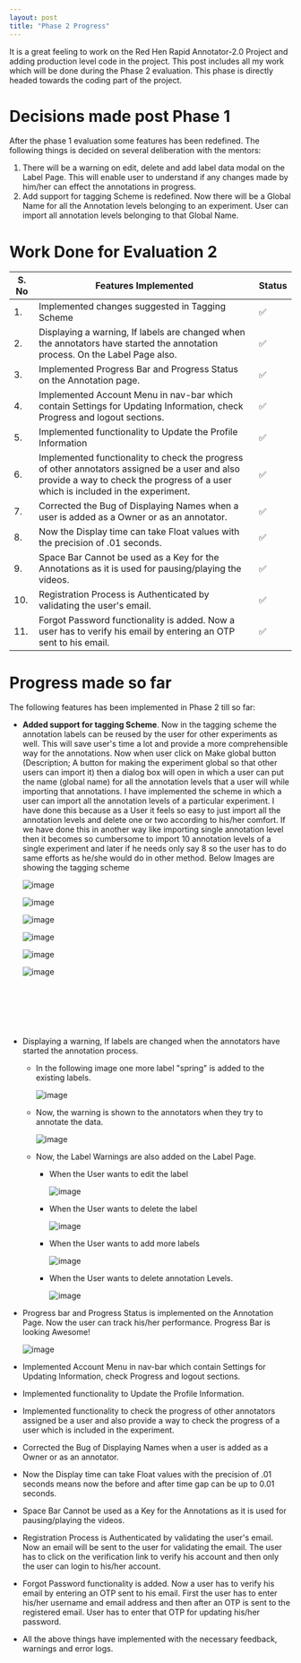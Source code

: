 ```yaml
---
layout: post
title: "Phase 2 Progress"
---
```


It is a great feeling to work on the Red Hen Rapid Annotator-2.0 Project and adding production level code in the project. This post includes all my work which will be done during the Phase 2 evaluation. This phase is directly headed towards the coding part of the project.

# [](#header-1)Decisions made post Phase 1

After the phase 1 evaluation some features has been redefined. The following things is decided on several deliberation with the mentors:
1. There will be a warning on edit, delete and add label data modal on the Label Page. This will enable user to understand if any changes made by him/her can effect the annotations in progress.
2. Add support for tagging Scheme is redefined.  Now there will be a Global Name for all the Annotation levels belonging to an experiment. User can import all annotation levels belonging to that Global Name. 

# [](#header-2) Work Done for Evaluation 2

| S. No | Features Implemented | Status  |
|---|-----|-----|
| 1. |Implemented changes suggested in Tagging Scheme|   ✅ |
| 2.|Displaying a warning, If labels are changed when the annotators have started the annotation process. On the Label Page also.|   ✅ |
| 3.| Implemented Progress Bar and Progress Status on the Annotation page. | ✅ |
| 4. | Implemented Account Menu in nav-bar which contain Settings for Updating Information, check Progress and logout sections. | ✅ |
| 5. | Implemented functionality to Update the Profile Information | ✅ |
| 6. | Implemented functionality to check the progress of other annotators assigned be a user and also provide a way to check the progress of a user which is included in the experiment. | ✅ |
| 7. | Corrected the Bug of Displaying Names when a user is added as a Owner or as an annotator. | ✅ |
| 8. | Now the Display time can take Float values with the precision of .01 seconds. | ✅ |
| 9. | Space Bar Cannot be used as a Key for the Annotations as it is used for pausing/playing the videos. | ✅ |
| 10. | Registration Process is Authenticated by validating the user's email. | ✅ |
| 11. | Forgot Password functionality is added. Now a user has to verify his email by entering an OTP sent to his email. | ✅ |

# [](#header-3) Progress made so far

The following features has been implemented in Phase 2 till so far:

* **Added support for tagging Scheme**. Now in the tagging scheme the annotation labels can be reused by the user for other experiments as well. This will save user's time a lot and provide a more comprehensible way for the annotations. Now when user click on Make global button (Description; A button for making the experiment global so that other users can import it) then a dialog box will open in which a user can put the name (global name) for all the annotation levels that a user will while importing that annotations. I have implemented the scheme in which a user can import all the annotation levels of a particular experiment. I have done this because as a User it feels so easy to just import all the annotation levels and delete one or two according to his/her comfort. If we have done this in another way like importing single annotation level then it becomes so cumbersome to import 10 annotation levels of a single experiment and later if he needs only say 8 so the user has to do same efforts as he/she would do in other method. Below Images are showing the tagging scheme
  

    ![image](https://github.com/gulshan-mittal/GSoC19-Blog/blob/master/assets/images/tag11.png?raw=true)


    ![image](https://github.com/gulshan-mittal/GSoC19-Blog/blob/master/assets/images/tag6.png?raw=true)
    
    ![image](https://github.com/gulshan-mittal/GSoC19-Blog/blob/master/assets/images/tag7.png?raw=true)
    
    ![image](https://github.com/gulshan-mittal/GSoC19-Blog/blob/master/assets/images/tag8.png?raw=true)


    ![image](https://github.com/gulshan-mittal/GSoC19-Blog/blob/master/assets/images/tag9.png?raw=true)
    
    ![image](https://github.com/gulshan-mittal/GSoC19-Blog/blob/master/assets/images/tag10.png?raw=true)


​    

​    

​    

* Displaying a warning, If labels are changed when the annotators have started the annotation process.

    * In the following image one more label "spring" is added to the existing labels.

        ![image](https://github.com/gulshan-mittal/GSoC19-Blog/blob/master/assets/images/changed_lables.png?raw=true)

    * Now, the warning is shown to the annotators when they try to annotate the data.

        ![image](https://github.com/gulshan-mittal/GSoC19-Blog/blob/master/assets/images/warning_labels.png?raw=true)

    * Now, the Label Warnings are also added on the Label Page.

        * When the User wants to edit the label

            ![image](https://github.com/gulshan-mittal/GSoC19-Blog/blob/master/assets/images/labels2.png?raw=true)

        * When the User wants to delete the label

            ![image](https://github.com/gulshan-mittal/GSoC19-Blog/blob/master/assets/images/label1.png?raw=true)

        * When the User wants to add more labels

            ![image](https://github.com/gulshan-mittal/GSoC19-Blog/blob/master/assets/images/labels3.png?raw=true)

        * When the User wants to delete annotation Levels.

            ![image](https://github.com/gulshan-mittal/GSoC19-Blog/blob/master/assets/images/labels4.png?raw=true)

* Progress bar and Progress Status is implemented on the Annotation Page. Now the user can track his/her performance. Progress Bar is looking Awesome! 

    ![image](https://github.com/gulshan-mittal/GSoC19-Blog/blob/master/assets/images/progress_bar.png?raw=true)

* Implemented Account Menu in nav-bar which contain Settings for Updating Information, check Progress and logout sections.

* Implemented functionality to Update the Profile Information.

* Implemented functionality to check the progress of other annotators assigned be a user and also provide a way to check the progress of a user which is included in the experiment.

* Corrected the Bug of Displaying Names when a user is added as a Owner or as an annotator. 

* Now the Display time can take Float values with the precision of .01 seconds means now the before and after time gap can be up to 0.01 seconds. 

* Space Bar Cannot be used as a Key for the Annotations as it is used for pausing/playing the videos.

* Registration Process is Authenticated by validating the user's email. Now an email will be sent to the user for validating the email. The user has to click on the verification link to verify his account and then only the user can login to his/her account. 

* Forgot Password functionality is added. Now a user has to verify his email by entering an OTP sent to his email. First the user has to enter his/her username and email address and then after an OTP is sent to the registered email. User has to enter that OTP for updating his/her password. 

* All the above things have implemented with the necessary feedback, warnings and error logs. 